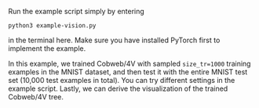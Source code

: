 Run the example script simply by entering 

	python3 example-vision.py

in the terminal here. Make sure you have installed PyTorch first to implement the example.

In this example, we trained Cobweb/4V with sampled `size_tr=1000` training examples in the MNIST dataset, and then test it with the entire MNIST test set (10,000 test examples in total). You can try different settings in the example script. Lastly, we can derive the visualization of the trained Cobweb/4V tree.



